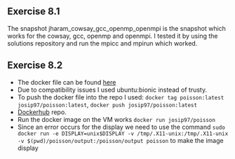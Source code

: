 ## Exercise 8.1
The snapshot jharam_cowsay_gcc_openmp_openmpi is the snapshot which works for
the cowsay, gcc, openmp and openmpi. I tested it by using the solutions repository
and run the mpicc and mpirun which worked.

## Exercise 8.2
- The docker file can be found [here](https://github.com/JosipHarambasic/HPC/blob/main/exsession08/Dockerfile)
- Due to compatibility issues I used ubuntu:bionic instead of trusty.
- To push the docker file into the repo I used:
```docker tag poisson:latest josip97/poisson:latest```,
```docker push josip97/poisson:latest```
- [Dockerhub](https://hub.docker.com/repository/docker/josip97/poisson) repo.
- Run the docker image on the VM works ```docker run josip97/poisson```
- Since an error occurs for the display we need to use the command ``sudo docker run -e DISPLAY=unix$DISPLAY -v /tmp/.X11-unix:/tmp/.X11-unix -v $(pwd)/poisson/output:/poisson/output poisson`` to make the image display